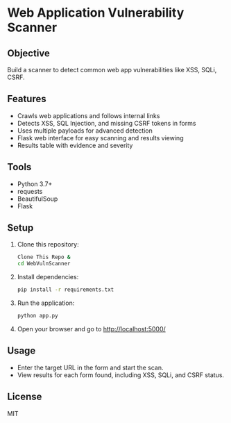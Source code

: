 # Web Application Vulnerability Scanner

## Objective
Build a scanner to detect common web app vulnerabilities like XSS, SQLi, CSRF.

## Features
- Crawls web applications and follows internal links
- Detects XSS, SQL Injection, and missing CSRF tokens in forms
- Uses multiple payloads for advanced detection
- Flask web interface for easy scanning and results viewing
- Results table with evidence and severity

## Tools
- Python 3.7+
- requests
- BeautifulSoup
- Flask

## Setup
1. Clone this repository:
   ```bash
   Clone This Repo &
   cd WebVulnScanner
   ```
2. Install dependencies:
   ```bash
   pip install -r requirements.txt
   ```
3. Run the application:
   ```bash
   python app.py
   ```
4. Open your browser and go to [http://localhost:5000/](http://localhost:5000/)

## Usage
- Enter the target URL in the form and start the scan.
- View results for each form found, including XSS, SQLi, and CSRF status.

 
## License

MIT 
